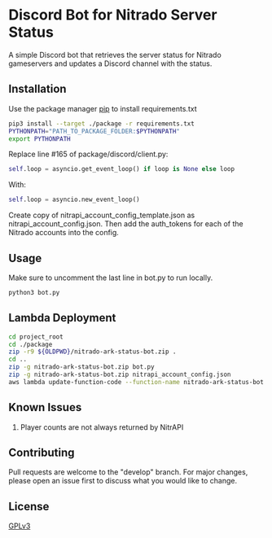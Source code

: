 # Discord Bot for Nitrado Server Status

A simple Discord bot that retrieves the server status for Nitrado gameservers and updates a Discord channel with the status.

## Installation

Use the package manager [pip](https://pip.pypa.io/en/stable/) to install requirements.txt

```bash
pip3 install --target ./package -r requirements.txt
PYTHONPATH="PATH_TO_PACKAGE_FOLDER:$PYTHONPATH"
export PYTHONPATH
```
Replace line #165 of package/discord/client.py:

```python
self.loop = asyncio.get_event_loop() if loop is None else loop
```
With:
```python
self.loop = asyncio.new_event_loop()
```

Create copy of nitrapi_account_config_template.json as nitrapi_account_config.json.
Then add the auth_tokens for each of the Nitrado accounts into the config.

## Usage
Make sure to uncomment the last line in bot.py to run locally.

```bash
python3 bot.py
```

## Lambda Deployment

```bash
cd project_root
cd ./package
zip -r9 ${OLDPWD}/nitrado-ark-status-bot.zip .
cd ..
zip -g nitrado-ark-status-bot.zip bot.py
zip -g nitrado-ark-status-bot.zip nitrapi_account_config.json
aws lambda update-function-code --function-name nitrado-ark-status-bot --zip-file fileb://nitrado-ark-status-bot.zip
```

## Known Issues
1. Player counts are not always returned by NitrAPI

## Contributing
Pull requests are welcome to the "develop" branch. For major changes, please open an issue first to discuss what you would like to change.

## License
[GPLv3](https://www.gnu.org/licenses/gpl-3.0.en.html)